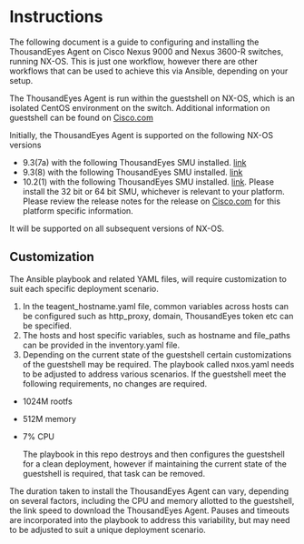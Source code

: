 # Instructions
The following document is a guide to configuring and installing the ThousandEyes Agent on Cisco Nexus 9000 and Nexus 3600-R switches, running NX-OS. This is just one workflow, however there are other workflows that can be used to achieve this via Ansible, depending on your setup. 

The ThousandEyes Agent is run within the guestshell on NX-OS, which is an isolated CentOS environment on the switch. Additional information on guestshell can be found on [Cisco.com](https://www.cisco.com/c/en/us/td/docs/dcn/nx-os/nexus9000/102x/programmability/cisco-nexus-9000-series-nx-os-programmability-guide-release-102x/m-n9k-guest-shell-101x.html)

Initially, the ThousandEyes Agent is supported on the following NX-OS versions 

* 9.3(7a) with the following ThousandEyes SMU installed. [link](https://software.cisco.com/download/home/286314783/type/286278856/release/9.3(7a)?i=!pp)
* 9.3(8) with the following ThousandEyes SMU installed. [link](https://software.cisco.com/download/home/286314783/type/286278856/release/9.3(8)?i=!pp)
* 10.2(1) with the following ThousandEyes SMU installed. [link](https://software.cisco.com/download/home/286314783/type/286278856/release/10.2(1)?i=!pp). Please install the 32 bit or 64 bit SMU, whichever is relevant to your platform. Please review the release notes for the release on [Cisco.com](https://www.cisco.com/c/en/us/td/docs/dcn/nx-os/nexus9000/102x/release-notes/cisco-nexus-9000-nxos-release-notes-1021.html) for this platform specific information. 

It will be supported on all subsequent versions of NX-OS.

## Customization

The Ansible playbook and related YAML files, will require customization to suit each specific deployment scenario. 

1. In the teagent_hostname.yaml file, common variables across hosts can be configured such as http_proxy, domain, ThousandEyes token etc can be specified.
2. The hosts and host specific variables, such as hostname and file_paths can be provided in the inventory.yaml file.
3. Depending on the current state of the guestshell certain customizations of the guestshell may be required. The playbook called nxos.yaml needs to be adjusted to address various scenarios. If the guestshell meet the following requirements, no changes are required. 
  * 1024M rootfs
  * 512M memory
  * 7% CPU
 

	The playbook in this repo destroys and then configures the guestshell for a clean deployment, however if maintaining the current state of the guestshell is required, that task can be removed. 
	
The duration taken to install the ThousandEyes Agent can vary, depending on several factors, including the CPU and memory allotted to the guestshell, the link speed to download the ThousandEyes Agent. Pauses and timeouts are incorporated into the playbook to address this variability, but may need to be adjusted to suit a unique deployment scenario. 

